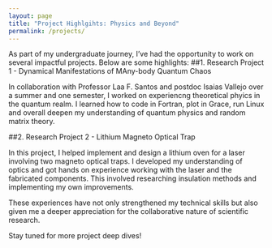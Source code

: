 ```yaml
---
layout: page
title: "Project Highlgihts: Physics and Beyond"
permalink: /projects/
---
```


As part of my undergraduate journey, I’ve had the opportunity to work on several impactful projects. Below are some highlights:
##1. Research Project 1 - Dynamical Manifestations of MAny-body Quantum Chaos

In collaboration with Professor Laa F. Santos and postdoc Isaias Vallejo over a summer and one semester, I worked on experiencng theoretical phyics in the quantum realm. I learned how to code in Fortran, plot in Grace, run Linux and overall deepen my understanding of quantum physics and random matrix theory.

##2. Research Project 2 - Lithium Magneto Optical Trap

In this project, I helped implement and design a lithium oven for a laser involving two magneto optical traps. I developed my understanding of optics and got hands on experience working with the laser and the fabricated components. This involved researching insulation methods and implementing my own improvements.


These experiences have not only strengthened my technical skills but also given me a deeper appreciation for the collaborative nature of scientific research.

Stay tuned for more project deep dives!
